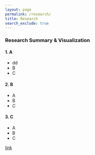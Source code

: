 ```yaml
---
layout: page
permalink: /research/
title: Research
search_exclude: true
---
```


### Research Summary & Visualization

#### 1. A
- dd
- B
- C 

#### 2. B
- A
- B
- C 

#### 3. C
- A
- B
- C 

[link](https://jihoyeo.notion.site/Etc-VSCode-6bfd112e2dbf4465afcbfe4c57ae4154)




